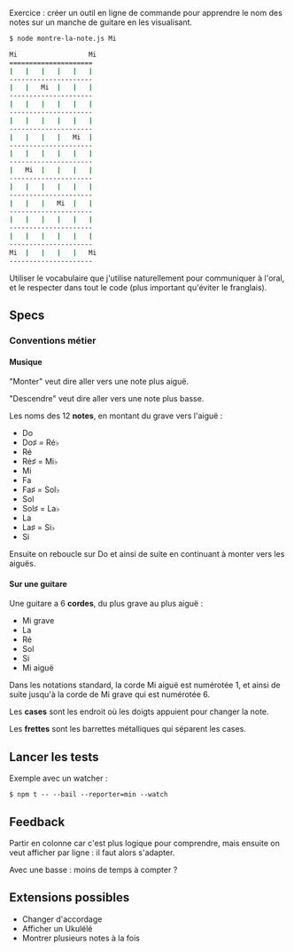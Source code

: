 

Exercice : créer un outil en ligne de commande pour apprendre le nom des notes
sur un manche de guitare en les visualisant.


```bash
$ node montre-la-note.js Mi

Mi                  Mi
=====================
|   |   |   |   |   |
---------------------
|   |   Mi  |   |   |
---------------------
|   |   |   |   |   |
---------------------
|   |   |   |   |   |
---------------------
|   |   |   |   Mi  |
---------------------
|   |   |   |   |   |
---------------------
|   Mi  |   |   |   |
---------------------
|   |   |   |   |   |
---------------------
|   |   |   Mi  |   |
---------------------
|   |   |   |   |   |
---------------------
|   |   |   |   |   |
---------------------
Mi  |   |   |   |   Mi
---------------------
```


Utiliser le vocabulaire que j'utilise naturellement pour communiquer à l'oral,
et le respecter dans tout le code (plus important qu'éviter le franglais).


## Specs

### Conventions métier

#### Musique

"Monter" veut dire aller vers une note plus aiguë.

"Descendre" veut dire aller vers une note plus basse.

Les noms des 12 **notes**, en montant du grave vers l'aiguë :
- Do
- Do♯ = Ré♭
- Ré
- Ré♯ = Mi♭
- Mi
- Fa
- Fa♯ = Sol♭
- Sol
- Sol♯ = La♭
- La
- La♯ = Si♭
- Si

Ensuite on reboucle sur Do et ainsi de suite en continuant à monter vers les
aiguës.


#### Sur une guitare

Une guitare a 6 **cordes**, du plus grave au plus aiguë :
- Mi grave
- La
- Ré
- Sol
- Si
- Mi aiguë

Dans les notations standard, la corde Mi aiguë est numérotée 1, et ainsi de
suite jusqu'à la corde de Mi grave qui est numérotée 6.

Les **cases** sont les endroit où les doigts appuient pour changer la note.

Les **frettes** sont les barrettes métalliques qui séparent les cases.

## Lancer les tests

Exemple avec un watcher :

    $ npm t -- --bail --reporter=min --watch

## Feedback

Partir en colonne car c'est plus logique pour comprendre, mais ensuite on veut
afficher par ligne : il faut alors s'adapter.

Avec une basse : moins de temps à compter ?

## Extensions possibles

- Changer d'accordage
- Afficher un Ukulélé
- Montrer plusieurs notes à la fois
